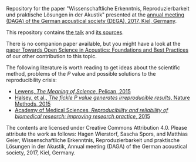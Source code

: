 Repository for the paper "Wissenschaftliche Erkenntnis, Reproduzierbarkeit und
praktische Lösungen in der Akustik" presented at the [annual meeting (DAGA) of
the German acoustical society (DEGA), 2017, Kiel,
Germany](http://www.daga2017.de/).

This repository contains [the talk](talk.pdf) and [its sources](talk/).

There is no companion paper available, but you might have a look at the [paper
Towards Open Science in Acoustics: Foundations and Best
Practices](https://github.com/spatialaudio/DAGA2017_towards_open_science_in_acoustics/blob/master/paper_towards_open_science_in_acoustics.pdf)
of our other contribution to this topic.

The following literature is worth reading to get ideas about the scientific
method, problems of the *P* value and possible solutions to the reproducibility
crisis:

* [Lewens, *The Meaning of Science*, Pelican, 2015](https://www.pelicanbooks.com/the-meaning-of-science/)
* [Halsey, et al., *The fickle P value generates irreproducible results*, Nature Methods, 2015](https://doi.org/10.1038/nmeth.3288)
* [Academy of Medical Sciences, *Reproducibility and reliability of biomedical research: improving research practice*, 2015](http://apo.org.au/node/58335)

The contents are licensed under Creative Commons Attribution 4.0. Please
attribute the work as follows: Hagen Wierstorf, Sascha Spors, and Matthias
Geier, Wissenschaftliche Erkenntnis, Reproduzierbarkeit und praktische Lösungen
in der Akustik, Annual meeting (DAGA) of the German acoustical society, 2017,
Kiel, Germany.
